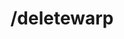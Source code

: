 ---
command:
  added: Pre-0.2.7
  aliases:
  - dwarp
  - delwarp
  - rmwarp
  - removewarp
  configuration: []
  description: Deletes a warp point.
  permissions:
  - rcmds.deletewarp
  supports: {}
  usage: /deletewarp [warp]
layout: command
title: /deletewarp
---